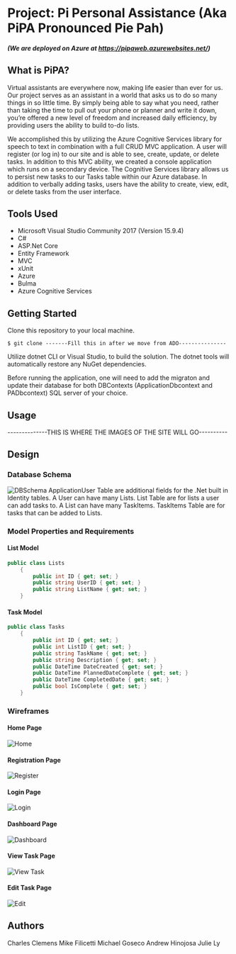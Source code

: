 # Project: Pi Personal Assistance (Aka PiPA Pronounced Pie Pah)
##### (We are deployed on Azure at https://pipaweb.azurewebsites.net/)

## What is PiPA?
Virtual assistants are everywhere now, making life easier than ever for us. Our project serves as an assistant in a world that asks us to do so many things in so little time. By simply being able to say what you need, rather than taking the time to pull out your phone or planner and write it down, you’re offered a new level of freedom and increased daily efficiency, by providing users the ability to build to-do lists.

We accomplished this by utilizing the Azure Cognitive Services library for speech to text in combination with a full CRUD MVC application. 
A user will register (or log in) to our site and is able to see, create, update, or delete tasks. In addition to this MVC ability,  we created a console application which runs on a secondary device. The Cognitive Services library allows us to persist new tasks to our Tasks table within our Azure database.
In addition to verbally adding tasks, users have the ability to create, view, edit, or delete tasks from the user interface. 

## Tools Used
- Microsoft Visual Studio Community 2017 (Version 15.9.4)
- C#
- ASP.Net Core
- Entity Framework
- MVC
- xUnit
- Azure
- Bulma
- Azure Cognitive Services

## Getting Started
Clone this repository to your local machine.
```
$ git clone -------Fill this in after we move from ADO---------------
```
Utilize dotnet CLI or Visual Studio, to build the solution. The dotnet tools will automatically restore any NuGet dependencies. 

Before running the application, one will need to add the migraton and update their database for both DBContexts (ApplicationDbcontext and PADbcontext) SQL server of your choice.

## Usage
--------------THIS IS WHERE THE IMAGES OF THE SITE WILL GO----------

## Design
### Database Schema
![DBSchema](./assets/Schema.JPG)
ApplicationUser Table are additional fields for the .Net built in Identity tables. A User can have many Lists.
List Table are for lists a user can add tasks to. A List can have many TaskItems.
TaskItems Table are for tasks that can be added to Lists. 

### Model Properties and Requirements
#### List Model
```c#
public class Lists
    {
        public int ID { get; set; }
        public string UserID { get; set; }
        public string ListName { get; set; }
    }
```

#### Task Model
```c#
public class Tasks
    {
        public int ID { get; set; }
        public int ListID { get; set; }
        public string TaskName { get; set; }
        public string Description { get; set; }
        public DateTime DateCreated { get; set; }
        public DateTime PlannedDateComplete { get; set; }
        public DateTime CompletedDate { get; set; }
        public bool IsComplete { get; set; }
    }
```

### Wireframes
#### Home Page
![Home](./assets/HOME_PAGE.PNG)

#### Registration Page
![Register](./assets/REGISTER_PAGE.PNG)

#### Login Page
![Login](./assets/LOGIN_PAGE.PNG)

#### Dashboard Page
![Dashboard](./assets/DASHBOARD_PAGE.PNG)

#### View Task Page
![View Task](./assets/VIEW_TASK_PAGE.PNG)

#### Edit Task Page
![Edit](./assets/EDIT_TASK_PAGE.PNG)

## Authors
Charles Clemens
Mike Filicetti
Michael Goseco
Andrew Hinojosa
Julie Ly